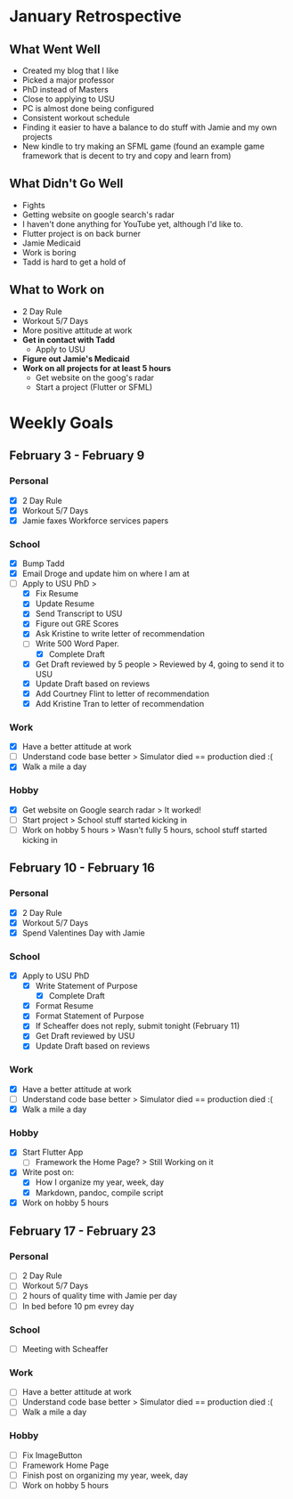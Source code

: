 # January Retrospective
## What Went Well
* Created my blog that I like
* Picked a major professor
* PhD instead of Masters
* Close to applying to USU
* PC is almost done being configured
* Consistent workout schedule
* Finding it easier to have a balance to do stuff with Jamie and my own projects
* New kindle to try making an SFML game (found an example game framework that is decent to try and copy and learn from)

## What Didn't Go Well
* Fights
* Getting website on google search's radar
* I haven't done anything for YouTube yet, although I'd like to.
* Flutter project is on back burner
* Jamie Medicaid
* Work is boring
* Tadd is hard to get a hold of

## What to Work on
* 2 Day Rule
* Workout 5/7 Days
* More positive attitude at work
* **Get in contact with Tadd**
	* Apply to USU 
* **Figure out Jamie's Medicaid**
* **Work on all projects for at least 5 hours**
	* Get website on the goog's radar
	* Start a project (Flutter or SFML)
	
# Weekly Goals

## February 3 - February 9 
### Personal
- [X] 2 Day Rule
- [X] Workout 5/7 Days
- [X] Jamie faxes Workforce services papers

### School
- [X] Bump Tadd
- [X] Email Droge and update him on where I am at
- [ ] Apply to USU PhD > 
    - [X] Fix Resume
    - [X] Update Resume
    - [X] Send Transcript to USU
    - [X] Figure out GRE Scores
    - [X] Ask Kristine to write letter of recommendation
    - [ ] Write 500 Word Paper. 
    	- [X] Complete Draft
	- [X] Get Draft reviewed by 5 people > Reviewed by 4, going to send it to USU
	- [X] Update Draft based on reviews
    - [X] Add Courtney Flint to letter of recommendation
    - [X] Add Kristine Tran to letter of recommendation

### Work
- [X] Have a better attitude at work
- [ ] Understand code base better > Simulator died == production died :(
- [X] Walk a mile a day

### Hobby
- [X] Get website on Google search radar > It worked!
- [ ] Start project > School stuff started kicking in
- [ ] Work on hobby 5 hours > Wasn't fully 5 hours, school stuff started kicking in

## February 10 - February 16 
### Personal
- [X] 2 Day Rule
- [X] Workout 5/7 Days
- [X] Spend Valentines Day with Jamie

### School
- [X] Apply to USU PhD
    - [X] Write Statement of Purpose
    	- [X] Complete Draft
	- [X] Format Resume
	- [X] Format Statement of Purpose
	- [X] If Scheaffer does not reply, submit tonight (February 11)
	- [X] Get Draft reviewed by USU
	- [X] Update Draft based on reviews

### Work
- [X] Have a better attitude at work
- [ ] Understand code base better > Simulator died == production died :(
- [X] Walk a mile a day

### Hobby
- [X] Start Flutter App
	- [ ] Framework the Home Page? > Still Working on it
- [X] Write post on: 
	- [X] How I organize my year, week, day 
	- [X] Markdown, pandoc, compile script
- [X] Work on hobby 5 hours

## February 17 - February 23 
### Personal
- [ ] 2 Day Rule
- [ ] Workout 5/7 Days
- [ ] 2 hours of quality time with Jamie per day
- [ ] In bed before 10 pm evrey day

### School
- [ ] Meeting with Scheaffer

### Work
- [ ] Have a better attitude at work
- [ ] Understand code base better > Simulator died == production died :(
- [ ] Walk a mile a day

### Hobby
- [ ] Fix ImageButton 
- [ ] Framework Home Page
- [ ] Finish post on organizing my year, week, day 
- [ ] Work on hobby 5 hours
